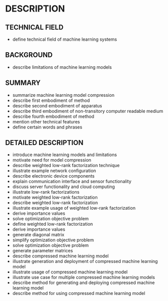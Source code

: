 # DESCRIPTION

## TECHNICAL FIELD

- define technical field of machine learning systems

## BACKGROUND

- describe limitations of machine learning models

## SUMMARY

- summarize machine learning model compression
- describe first embodiment of method
- describe second embodiment of apparatus
- describe third embodiment of non-transitory computer readable medium
- describe fourth embodiment of method
- mention other technical features
- define certain words and phrases

## DETAILED DESCRIPTION

- introduce machine learning models and limitations
- motivate need for model compression
- describe weighted low-rank factorization technique
- illustrate example network configuration
- describe electronic device components
- explain communication interface and sensor functionality
- discuss server functionality and cloud computing
- illustrate low-rank factorizations
- motivate weighted low-rank factorization
- describe weighted low-rank factorization
- illustrate example usage of weighted low-rank factorization
- derive importance values
- solve optimization objective problem
- define weighted low-rank factorization
- derive importance values
- generate diagonal matrix
- simplify optimization objective problem
- solve optimization objective problem
- generate parameter matrices
- describe compressed machine learning model
- illustrate generation and deployment of compressed machine learning model
- illustrate usage of compressed machine learning model
- illustrate use case for multiple compressed machine learning models
- describe method for generating and deploying compressed machine learning model
- describe method for using compressed machine learning model

